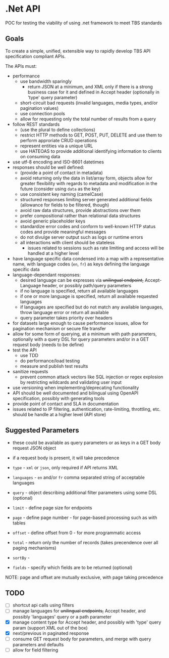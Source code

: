 # .Net API

POC for testing the viability of using .net framework to meet TBS standards

## Goals

To create a simple, unified, extensible way to rapidly develop TBS API specification compliant APIs.

The APIs must:

- performance
  - use bandwidth sparingly
    - return JSON at a minimum, and XML only if there is a strong business case for it and defined in Accept header (optionally in 'type' query parameter)
  - short-circuit bad requests (invalid languages, media types, and/or pagination values)
  - use connection pools
  - allow for requesting only the total number of results from a query
- follow REST standards
  - (use the plural to define collections)
  - restrict HTTP methods to GET, POST, PUT, DELETE and use them to perform approriate CRUD operations
  - represent entities via a unique URL
  - use HATEOAS to provide additional identifying information to clients on consuming data
- use utf-8 encoding and ISO-8601 datetimes
- responses should be well defined:
  - (provide a point of contact in metadata)
  - avoid returning only the data in list/array form, objects allow for greater flexibility with regards to metadata and modification in the future (consider using `data` as the key)
  - use consistent key naming (camelCase)
  - structured responses limiting server generated additional fields (allowance for fields to be filtered, though)
  - avoid raw data structures, provide abstractions over them
  - prefer compositional rather than relational data structures
  - avoid generic placeholder keys
  - standardize error codes and conform to well-known HTTP status codes and provide meaningful messages
  - do not divulge server output such as logs or runtime errors
  - all interactions with client should be stateless
    - issues related to sessions such as rate limiting and access will be handled at a higher level
- have language specific data condensed into a map with a representative name, with language codes (`en`, `fr`) as keys defining the language specific data
- language-dependant responses:
  - desired language can be expresses via ~~unilingual endpoint,~~ Accept-Language header, or possibly path/query parameters
  - if no language is specified, return all available languages
  - if one or more language is specified, return all available requested languages
  - if languages are specified but do not match any available languages, throw language error or return all available
  - query parameter takes priority over headers
- for datasets large enough to cause performance issues, allow for pagination mechanism or secure file transfer
- allow for some form of querying, at a minimum with path parameters, optionally with a query DSL for query parameters and/or in a GET request body (needs to be define)
- test the API
  - use TDD
  - do performance/load testing
  - measure and publish test results
- sanitize requests
  - prevent common attack vectors like SQL injection or regex explosion by restricting wildcards and validating user input
- use versioning when implementing/deprecating functionality
- API should be well documented and bilingual using OpenAPI specification, possibly with generating tools
- provide point of contact and SLA in documentation
- issues related to IP filtering, authentication, rate-limiting, throttling, etc. should be handle at a higher level (API store)

## Suggested Parameters

- these could be available as query parameters or as keys in a GET body request JSON object
- if a request body is present, it will take precedence

- `type` - `xml` or `json`, only required if API returns XML
- `languages` - `en` and/or `fr` comma separated string of acceptable languages
- `query` - object describing additional filter parameters using some DSL (optional)
- `limit` - define page size for endpoints
- `page` - define page number - for page-based processing such as with tables
- `offset` - define offset from 0 - for more programmatic access
- `total` - return only the number of records (takes precendence over all paging mechanisms)
- `sortBy` - 
- `fields` - specify which fields are to be returned (optional)

NOTE: page and offset are mutually exclusive, with page taking precedence

## TODO

- [ ] shortcut api calls using filters
- [ ] manage languages for ~~unilingual endpoints,~~ Accept header, and possibly 'languages' query or a path parameter
- [x] manage content type for Accept header, and possibly with 'type' query param (support XML out of the box)
- [x] next/previous in paginated response
- [ ] consume GET request body for parameters, and merge with query parameters and defaults
- [ ] allow for field filtering

